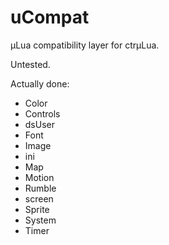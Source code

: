 # uCompat
µLua compatibility layer for ctrµLua.

Untested.

Actually done:
 * Color
 * Controls
 * dsUser
 * Font
 * Image
 * ini
 * Map
 * Motion
 * Rumble
 * screen
 * Sprite
 * System
 * Timer
